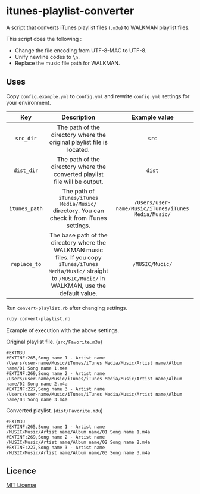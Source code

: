 # itunes-playlist-converter

A script that converts iTunes playlist files (`.m3u`) to WALKMAN playlist files.

This script does the following :

- Change the file encoding from UTF-8-MAC to UTF-8.
- Unify newline codes to `\n`.
- Replace the music file path for WALKMAN.

## Uses

Copy `config.example.yml` to `config.yml` and rewrite `config.yml` settings for your environment.

|Key|Description|Example value|
|:---:|:---:|:---:|
|`src_dir`|The path of the directory where the original playlist file is located.|`src`|
|`dist_dir`|The path of the directory where the converted playlist file will be output.|`dist`|
|`itunes_path`|The path of `iTunes/iTunes Media/Music/` directory. You can check it from iTunes settings.|`/Users/user-name/Music/iTunes/iTunes Media/Music/`|
|`replace_to`|The base path of the directory where the WALKMAN music files. If you copy `iTunes/iTunes Media/Music/` straight to `/MUSIC/Mucic/` in WALKMAN, use the default value.|`/MUSIC/Mucic/`|

Run `convert-playlist.rb` after changing settings.

```bash
ruby convert-playlist.rb
```

Example of execution with the above settings.

Original playlist file. (`src/Favorite.m3u`)

```m3u
#EXTM3U
#EXTINF:265,Song name 1 - Artist name
/Users/user-name/Music/iTunes/iTunes Media/Music/Artist name/Album name/01 Song name 1.m4a
#EXTINF:269,Song name 2 - Artist name
/Users/user-name/Music/iTunes/iTunes Media/Music/Artist name/Album name/02 Song name 2.m4a
#EXTINF:227,Song name 3 - Artist name
/Users/user-name/Music/iTunes/iTunes Media/Music/Artist name/Album name/03 Song name 3.m4a
```

Converted playlist. (`dist/Favorite.m3u`)

```m3u
#EXTM3U
#EXTINF:265,Song name 1 - Artist name
/MUSIC/Music/Artist name/Album name/01 Song name 1.m4a
#EXTINF:269,Song name 2 - Artist name
/MUSIC/Music/Artist name/Album name/02 Song name 2.m4a
#EXTINF:227,Song name 3 - Artist name
/MUSIC/Music/Artist name/Album name/03 Song name 3.m4a
```

## Licence

[MIT License](https://github.com/hiroto-k/itunes-playlist-converter/blob/master/LICENSE)

